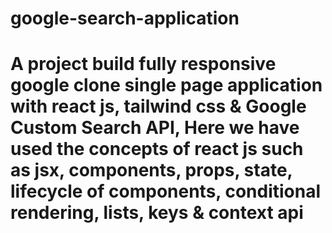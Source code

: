 # google-search-application
# A project build fully responsive google clone single page application with react js, tailwind css & Google Custom Search API, Here we have used the concepts of react js such as jsx, components, props, state,  lifecycle of components, conditional rendering, lists, keys & context api

